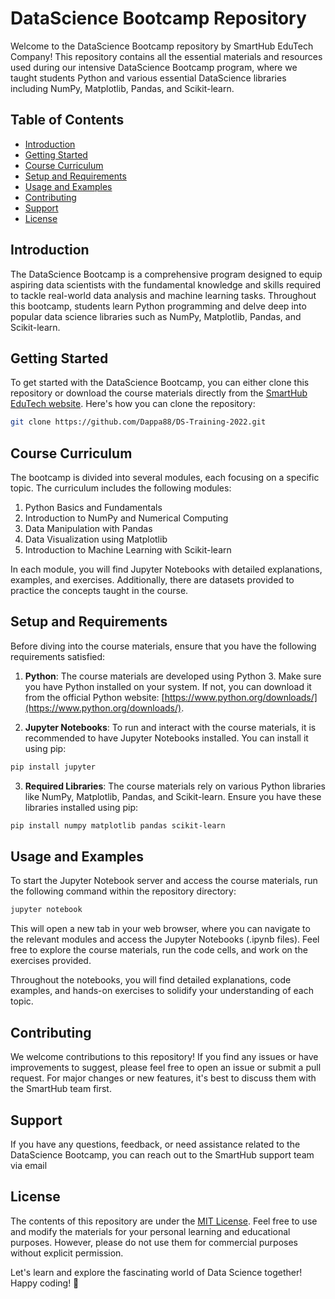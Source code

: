 # DataScience Bootcamp Repository

Welcome to the DataScience Bootcamp repository by SmartHub EduTech Company! This repository contains all the essential materials and resources used during our intensive DataScience Bootcamp program, where we taught students Python and various essential DataScience libraries including NumPy, Matplotlib, Pandas, and Scikit-learn.

## Table of Contents

- [Introduction](#introduction)
- [Getting Started](#getting-started)
- [Course Curriculum](#course-curriculum)
- [Setup and Requirements](#setup-and-requirements)
- [Usage and Examples](#usage-and-examples)
- [Contributing](#contributing)
- [Support](#support)
- [License](#license)

## Introduction

The DataScience Bootcamp is a comprehensive program designed to equip aspiring data scientists with the fundamental knowledge and skills required to tackle real-world data analysis and machine learning tasks. Throughout this bootcamp, students learn Python programming and delve deep into popular data science libraries such as NumPy, Matplotlib, Pandas, and Scikit-learn.

## Getting Started

To get started with the DataScience Bootcamp, you can either clone this repository or download the course materials directly from the [SmartHub EduTech website](https://www.smarthubedutech.com/datascience-bootcamp). Here's how you can clone the repository:

```bash
git clone https://github.com/Dappa88/DS-Training-2022.git
```

## Course Curriculum

The bootcamp is divided into several modules, each focusing on a specific topic. The curriculum includes the following modules:

1. Python Basics and Fundamentals
2. Introduction to NumPy and Numerical Computing
3. Data Manipulation with Pandas
4. Data Visualization using Matplotlib
5. Introduction to Machine Learning with Scikit-learn

In each module, you will find Jupyter Notebooks with detailed explanations, examples, and exercises. Additionally, there are datasets provided to practice the concepts taught in the course.

## Setup and Requirements

Before diving into the course materials, ensure that you have the following requirements satisfied:

1. **Python**: The course materials are developed using Python 3. Make sure you have Python installed on your system. If not, you can download it from the official Python website: [https://www.python.org/downloads/](https://www.python.org/downloads/).

2. **Jupyter Notebooks**: To run and interact with the course materials, it is recommended to have Jupyter Notebooks installed. You can install it using pip:

```bash
pip install jupyter
```

3. **Required Libraries**: The course materials rely on various Python libraries like NumPy, Matplotlib, Pandas, and Scikit-learn. Ensure you have these libraries installed using pip:

```bash
pip install numpy matplotlib pandas scikit-learn
```

## Usage and Examples

To start the Jupyter Notebook server and access the course materials, run the following command within the repository directory:

```bash
jupyter notebook
```

This will open a new tab in your web browser, where you can navigate to the relevant modules and access the Jupyter Notebooks (.ipynb files). Feel free to explore the course materials, run the code cells, and work on the exercises provided.

Throughout the notebooks, you will find detailed explanations, code examples, and hands-on exercises to solidify your understanding of each topic.

## Contributing

We welcome contributions to this repository! If you find any issues or have improvements to suggest, please feel free to open an issue or submit a pull request. For major changes or new features, it's best to discuss them with the SmartHub team first.

## Support

If you have any questions, feedback, or need assistance related to the DataScience Bootcamp, you can reach out to the SmartHub support team via email

## License

The contents of this repository are under the [MIT License](LICENSE). Feel free to use and modify the materials for your personal learning and educational purposes. However, please do not use them for commercial purposes without explicit permission.

Let's learn and explore the fascinating world of Data Science together! Happy coding! 🚀
